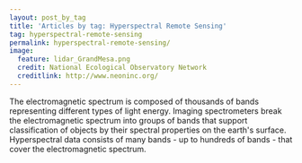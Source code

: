```yaml
---
layout: post_by_tag
title: 'Articles by tag: Hyperspectral Remote Sensing'
tag: hyperspectral-remote-sensing
permalink: hyperspectral-remote-sensing/
image:
  feature: lidar_GrandMesa.png
  credit: National Ecological Observatory Network
  creditlink: http://www.neoninc.org/ 
---
```


The electromagnetic spectrum is composed of thousands of bands representing different types of light energy. Imaging spectrometers break the electromagnetic spectrum into groups of bands that support classification of objects by their spectral properties on the earth's surface. Hyperspectral data consists of many bands - up to hundreds of bands - that cover the electromagnetic spectrum.
